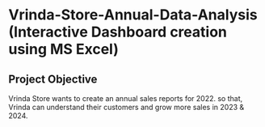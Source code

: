 # Vrinda-Store-Annual-Data-Analysis (Interactive Dashboard creation using MS Excel) 
## Project Objective
Vrinda Store wants to create an annual sales reports for 2022. so that, Vrinda can understand their customers and grow more sales in 2023 & 2024.

